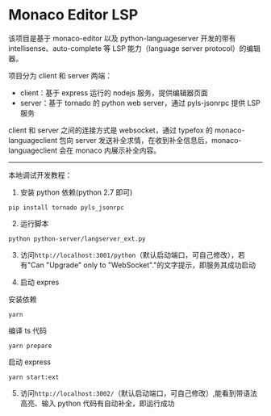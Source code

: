 # Monaco Editor LSP

该项目是基于 monaco-editor 以及 python-languageserver 开发的带有 intellisense、auto-complete 等 LSP 能力（language server protocol）的编辑器。

项目分为 client 和 server 两端：

- client：基于 express 运行的 nodejs 服务，提供编辑器页面
- server：基于 tornado 的 python web server，通过 pyls-jsonrpc 提供 LSP 服务

client 和 server 之间的连接方式是 websocket，通过 typefox 的 monaco-languageclient 包向 server 发送补全求情，在收到补全信息后，monaco-languageclient 会在 monaco 内展示补全内容。

---

本地调试开发教程：

1. 安装 python 依赖(python 2.7 即可)

```
pip install tornado pyls_jsonrpc
```

2. 运行脚本

```
python python-server/langserver_ext.py
```

3. 访问`http://localhost:3001/python`（默认启动端口，可自己修改），若有"Can "Upgrade" only to "WebSocket"."的文字提示，即服务其成功启动

4. 启动 expres

安装依赖

```
yarn
```

编译 ts 代码

```
yarn prepare
```

启动 express

```
yarn start:ext
```

5. 访问`http://localhost:3002/`（默认启动端口，可自己修改）,能看到带语法高亮、输入 python 代码有自动补全，即运行成功
